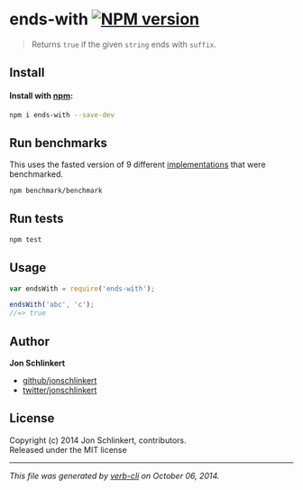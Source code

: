 # ends-with [![NPM version](https://badge.fury.io/js/ends-with.svg)](http://badge.fury.io/js/ends-with)


> Returns `true` if the given `string` ends with `suffix`.

## Install
#### Install with [npm](npmjs.org):

```bash
npm i ends-with --save-dev
```

## Run benchmarks

This uses the fasted version of 9 different [implementations](benchmark/implementations) that were benchmarked.

```bash
npm benchmark/benchmark
```

## Run tests

```bash
npm test
```

## Usage

```js
var endsWith = require('ends-with');

endsWith('abc', 'c');
//=> true
```

## Author

**Jon Schlinkert**
 
+ [github/jonschlinkert](https://github.com/jonschlinkert)
+ [twitter/jonschlinkert](http://twitter.com/jonschlinkert) 

## License
Copyright (c) 2014 Jon Schlinkert, contributors.  
Released under the MIT license

***

_This file was generated by [verb-cli](https://github.com/assemble/verb-cli) on October 06, 2014._